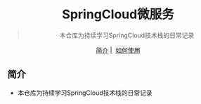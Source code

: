 <h1 align="center">
  SpringCloud微服务
</h1>



<blockquote align="center">
 本仓库为持续学习SpringCloud技术栈的日常记录
</blockquote>



<p align="center">
  <a href="##简介">简介</a>&nbsp;|&nbsp;
  <a href="##如何使用">如何使用</a>
</p>


## 简介

- 本仓库为持续学习SpringCloud技术栈的日常记录

